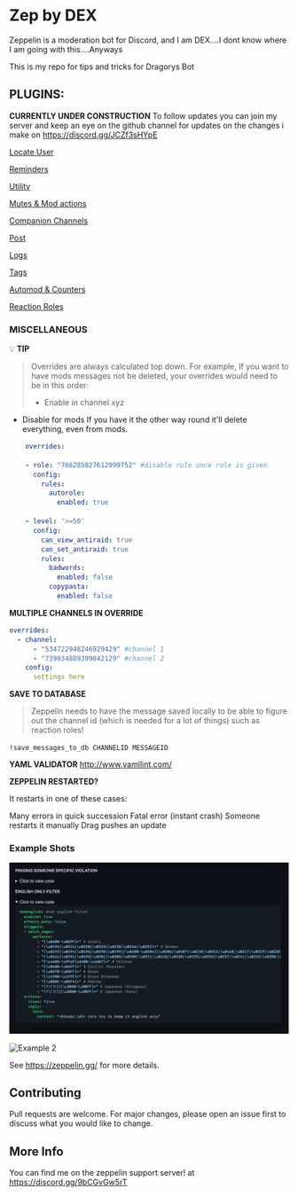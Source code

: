 # Zep by DEX
Zeppelin is a moderation bot for Discord, and I am DEX....I dont know where I am going with this....Anyways

This is my repo for tips and tricks for Dragorys Bot

## PLUGINS:

**CURRENTLY UNDER CONSTRUCTION**
To follow updates you can join my server and keep an eye on the github channel for updates on the changes i make
on https://discord.gg/JCZf3sHYpE

[Locate User](locate.md)

[Reminders](reminder.md)

[Utility](utility.md)

[Mutes & Mod actions](mutes&modactions.md.md)

[Companion Channels](companion_channels.md)

[Post](post.md)

[Logs](logs.md)

[Tags](tags.md)

[Automod & Counters](automod+counters.md)

[Reaction Roles](reaction_roles.md)


###  MISCELLANEOUS

💡 **TIP**

>Overrides are always calculated top down. For example,
If you want to have mods messages not be deleted, your overrides would need to be in this order:
>-  Enable in channel xyz
-  Disable for mods
If you have it the other way round it'll delete everything, even from mods.



```yml
    overrides:

    - role: "766285827612999752" #disable rule once role is given
      config:
        rules:
          autorole:
            enabled: true

    - level: '>=50'
      config:
        can_view_antiraid: true
        can_set_antiraid: true
        rules:
          badwords:
            enabled: false
          copypasta:
            enabled: false
```




**MULTIPLE CHANNELS IN OVERRIDE**

```yaml
overrides:
  - channel:
      - "534722948246929429" #channel 1
      - "739034889399042129" #channel 2
    config:
      settings here
```


**SAVE TO DATABASE**

> Zeppelin needs to have the message saved locally to be able to figure out the channel id (which is needed for a lot of things) such as reaction roles!

 `!save_messages_to_db CHANNELID MESSAGEID`



**YAML VALIDATOR**  http://www.yamllint.com/



**ZEPPELIN RESTARTED?**

It restarts in one of these cases:

Many errors in quick succession
Fatal error (instant crash)
Someone restarts it manually
Drag pushes an update



### Example Shots

![Example 1](assets/example1.png)

![Example 2](assets/example2.png)


See https://zeppelin.gg/ for more details.

## Contributing
Pull requests are welcome. For major changes, please open an issue first to discuss what you would like to change.
## More Info

You can find me on the zeppelin support server!
at https://discord.gg/9bCGvGw5rT
